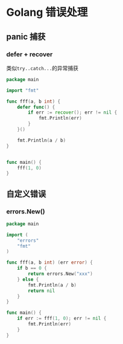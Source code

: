 # Golang 错误处理

## panic 捕获

### defer + recover

类似`try..catch...`的异常捕获

```go
package main

import "fmt"

func fff(a, b int) {
	defer func() {
		if err := recover(); err != nil {
			fmt.Println(err)
		}
	}()

	fmt.Println(a / b)
}


func main() {
	fff(1, 0)
}
```

## 自定义错误

### errors.New()

```go
package main

import (
	"errors"
	"fmt"
)

func fff(a, b int) (err error) {
	if b == 0 {
		return errors.New("xxx")
	} else {
		fmt.Println(a / b)
		return nil
	}
}

func main() {
	if err := fff(1, 0); err != nil {
		fmt.Println(err)
	}
}
```
